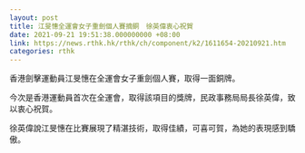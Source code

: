 ```yaml
---
layout: post
title: 江旻憓全運會女子重劍個人賽摘銅　徐英偉衷心祝賀
date: 2021-09-21 19:51:38.000000000 +08:00
link: https://news.rthk.hk/rthk/ch/component/k2/1611654-20210921.htm
categories: rthk
---
```


香港劍擊運動員江旻憓在全運會女子重劍個人賽，取得一面銅牌。

今次是香港運動員首次在全運會，取得該項目的獎牌，民政事務局局長徐英偉，致以衷心祝賀。

徐英偉說江旻憓在比賽展現了精湛技術，取得佳績，可喜可賀，為她的表現感到驕傲。
